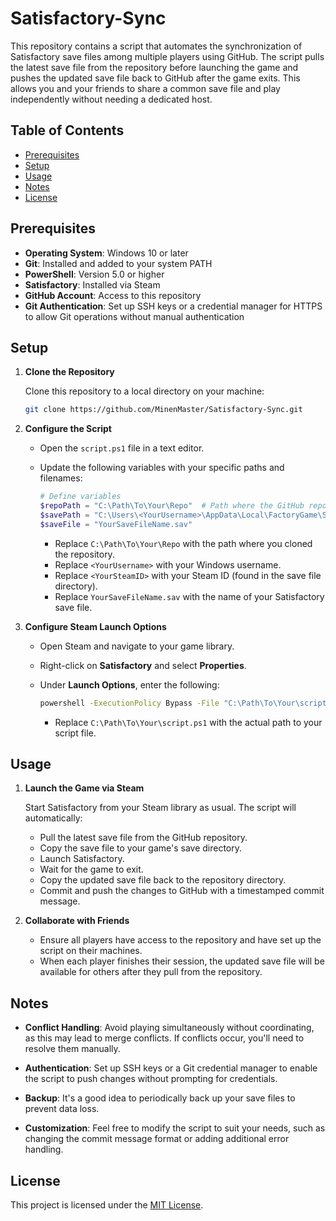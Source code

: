 # Satisfactory-Sync

This repository contains a script that automates the synchronization of Satisfactory save files among multiple players using GitHub. The script pulls the latest save file from the repository before launching the game and pushes the updated save file back to GitHub after the game exits. This allows you and your friends to share a common save file and play independently without needing a dedicated host.

## Table of Contents

-   [Prerequisites](#prerequisites)
-   [Setup](#setup)
-   [Usage](#usage)
-   [Notes](#notes)
-   [License](#license)

## Prerequisites

-   **Operating System**: Windows 10 or later
-   **Git**: Installed and added to your system PATH
-   **PowerShell**: Version 5.0 or higher
-   **Satisfactory**: Installed via Steam
-   **GitHub Account**: Access to this repository
-   **Git Authentication**: Set up SSH keys or a credential manager for HTTPS to allow Git operations without manual authentication

## Setup

1. **Clone the Repository**

    Clone this repository to a local directory on your machine:

    ```bash
    git clone https://github.com/MinenMaster/Satisfactory-Sync.git
    ```

2. **Configure the Script**

    - Open the `script.ps1` file in a text editor.
    - Update the following variables with your specific paths and filenames:

        ```powershell
        # Define variables
        $repoPath = "C:\Path\To\Your\Repo"  # Path where the GitHub repository is cloned
        $savePath = "C:\Users\<YourUsername>\AppData\Local\FactoryGame\Saved\SaveGames\<YourSteamID>"
        $saveFile = "YourSaveFileName.sav"
        ```

        - Replace `C:\Path\To\Your\Repo` with the path where you cloned the repository.
        - Replace `<YourUsername>` with your Windows username.
        - Replace `<YourSteamID>` with your Steam ID (found in the save file directory).
        - Replace `YourSaveFileName.sav` with the name of your Satisfactory save file.

3. **Configure Steam Launch Options**

    - Open Steam and navigate to your game library.
    - Right-click on **Satisfactory** and select **Properties**.
    - Under **Launch Options**, enter the following:

        ```bash
        powershell -ExecutionPolicy Bypass -File "C:\Path\To\Your\script.ps1" %command%
        ```

        - Replace `C:\Path\To\Your\script.ps1` with the actual path to your script file.

## Usage

1. **Launch the Game via Steam**

    Start Satisfactory from your Steam library as usual. The script will automatically:

    - Pull the latest save file from the GitHub repository.
    - Copy the save file to your game's save directory.
    - Launch Satisfactory.
    - Wait for the game to exit.
    - Copy the updated save file back to the repository directory.
    - Commit and push the changes to GitHub with a timestamped commit message.

2. **Collaborate with Friends**

    - Ensure all players have access to the repository and have set up the script on their machines.
    - When each player finishes their session, the updated save file will be available for others after they pull from the repository.

## Notes

-   **Conflict Handling**: Avoid playing simultaneously without coordinating, as this may lead to merge conflicts. If conflicts occur, you'll need to resolve them manually.

-   **Authentication**: Set up SSH keys or a Git credential manager to enable the script to push changes without prompting for credentials.

-   **Backup**: It's a good idea to periodically back up your save files to prevent data loss.

-   **Customization**: Feel free to modify the script to suit your needs, such as changing the commit message format or adding additional error handling.

## License

This project is licensed under the [MIT License](LICENSE).
